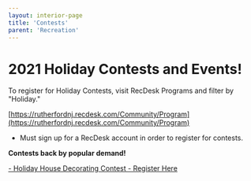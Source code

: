 ```yaml
---
layout: interior-page
title: 'Contests'
parent: 'Recreation'
---
```




# 2021 Holiday Contests and Events!

To register for Holiday Contests, visit RecDesk Programs and filter by "Holiday." 

[https://rutherfordnj.recdesk.com/Community/Program](https://rutherfordnj.recdesk.com/Community/Program)

* Must sign up for a RecDesk account in order to register for contests.


**Contests back by popular demand!**

[- Holiday House Decorating Contest - Register Here](https://rutherfordnj.recdesk.com/Community/Program/Detail?programId=174)



